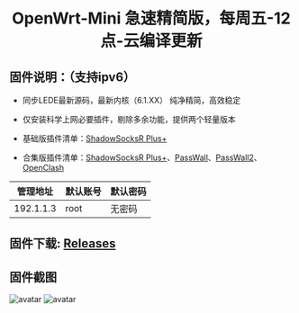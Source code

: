 <div align="center">
<h1>OpenWrt-Mini  急速精简版，每周五-12点-云编译更新</h1>
</div>

## 固件说明：（支持ipv6）

 - 同步LEDE最新源码，最新内核（6.1.XX）  纯净精简，高效稳定

 - 仅安装科学上网必要插件，剔除多余功能，提供两个轻量版本

 - 基础版插件清单：[ShadowSocksR Plus+](https://github.com/fw876/helloworld.git)

 - 合集版插件清单：[ShadowSocksR Plus+](https://github.com/fw876/helloworld.git)、[PassWall](https://github.com/xiaorouji/openwrt-passwall.git)、[PassWall2](https://github.com/xiaorouji/openwrt-passwall2)、[OpenClash](https://github.com/vernesong/OpenClash.git.git)

| 管理地址  | 默认账号 | 默认密码 |
| ---- | ---- | ---- |
| 192.1.1.3 | root | 无密码 |

## 固件下载:   [Releases](https://github.com/KotoriThis/OpenWrt-Mini/releases) 

## 固件截图

![avatar](https://github.com/TraderWukong/OpenWrt-Mini/blob/main/jpg/OpenWrt-1.jpg)
![avatar](https://github.com/TraderWukong/OpenWrt-Mini/blob/main/jpg/OpenWrt-2.jpg)
